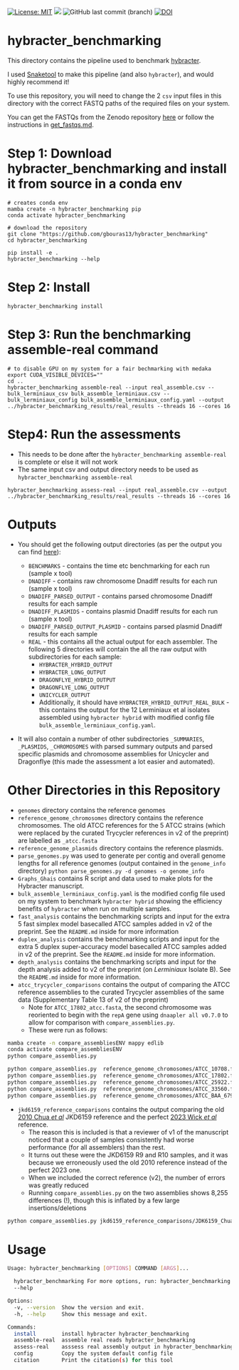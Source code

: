 [![License: MIT](https://img.shields.io/badge/License-MIT-yellow.svg)](https://opensource.org/licenses/MIT)
[![](https://img.shields.io/static/v1?label=CLI&message=Snaketool&color=blueviolet)](https://github.com/beardymcjohnface/Snaketool)
![GitHub last commit (branch)](https://img.shields.io/github/last-commit/gbouras13/hybracter_benchmarking/main?color=8a35da)
[![DOI](https://zenodo.org/badge/696328028.svg)](https://zenodo.org/badge/latestdoi/696328028)


# hybracter_benchmarking

This directory contains the pipeline used to benchmark [hybracter](https://github.com/gbouras13/hybracter).

I used [Snaketool](https://github.com/beardymcjohnface/Snaketool) to make this pipeline (and also `hybracter`), and would highly recommend it!

To use this repository, you will need to change the 2 `csv` input files in this directory with the correct FASTQ paths of the required files on your system. 

You can get the FASTQs from the Zenodo repository [here](https://doi.org/10.5281/zenodo.10906937) or follow the instructions in [get_fastqs.md](get_fastqs.md).



# Step 1: Download hybracter_benchmarking and install it from source in a conda env

```
# creates conda env
mamba create -n hybracter_benchmarking pip
conda activate hybracter_benchmarking

# download the repository
git clone "https://github.com/gbouras13/hybracter_benchmarking"
cd hybracter_benchmarking

pip install -e .
hybracter_benchmarking --help
```

# Step 2: Install

```
hybracter_benchmarking install
```

# Step 3: Run the benchmarking assemble-real command 

```
# to disable GPU on my system for a fair bechmarking with medaka 
export CUDA_VISIBLE_DEVICES=""
cd ..
hybracter_benchmarking assemble-real --input real_assemble.csv --bulk_lerminiaux_csv bulk_assemble_lerminiaux.csv --bulk_lerminiaux_config bulk_assemble_lerminiaux_config.yaml --output  ../hybracter_benchmarking_results/real_results --threads 16 --cores 16
```

# Step4: Run the assessments

* This needs to be done after the `hybracter_benchmarking assemble-real` is complete or else it will not work
* The same input csv and output directory needs to be used as `hybracter_benchmarking assemble-real`

```
hybracter_benchmarking assess-real --input real_assemble.csv --output  ../hybracter_benchmarking_results/real_results --threads 16 --cores 16
```

# Outputs

* You should get the following output directories (as per the output you can find [here](https://doi.org/10.5281/zenodo.10158013)):
  * `BENCHMARKS` - contains the time etc benchmarking for each run (sample x tool)
  * `DNADIFF` - contains raw chromosome Dnadiff results for each run (sample x tool)
  * `DNADIFF_PARSED_OUTPUT` - contains parsed chromosome Dnadiff results for each sample
  * `DNADIFF_PLASMIDS` - contains plasmid Dnadiff results for each run (sample x tool)
  * `DNADIFF_PARSED_OUTPUT_PLASMID` - contains parsed plasmid Dnadiff results for each sample
  * `REAL` - this contains all the actual output for each assembler. The following 5 directories will contain the all the raw output with subdirectories for each sample:
    * `HYBRACTER_HYBRID_OUTPUT`
    * `HYBRACTER_LONG_OUTPUT`
    * `DRAGONFLYE_HYBRID_OUTPUT`
    * `DRAGONFLYE_LONG_OUTPUT`
    * `UNICYCLER_OUTPUT`
    * Additionally, it should have `HYBRACTER_HYBRID_OUTPUT_REAL_BULK` - this contains the output for the 12 Lerminiaux et al isolates assembled using `hybracter hybrid` with modified config file `bulk_assemble_lerminiaux_config.yaml`.
  
* It will also contain a number of other subdirectories `_SUMMARIES`, `_PLASMIDS`, `_CHROMOSOMES` with parsed summary outputs and parsed specific plasmids and chromosome assemblies for Unicycler and Dragonflye (this made the assessment a lot easier and automated).

# Other Directories in this Repository

* `genomes` directory contains the reference genomes
* `reference_genome_chromosomes` directory contains the reference chromosomes. The old ATCC references for the 5 ATCC strains (which were replaced by the curated Trycycler references in v2 of the preprint) are labelled as `_atcc.fasta`
* `reference_genome_plasmids` directory contains the reference plasmids.
* `parse_genomes.py` was used to generate per contig and overall genome lengths for all reference genomes (output contained in the `genome_info` directory) `python parse_genomes.py -d genomes -o genome_info`
* `Graphs_Ghais` contains R script and data used to make plots for the Hybracter manuscript.
* `bulk_assemble_lerminiaux_config.yaml` is the modified config file used on my system to benchmark `hybracter hybrid` showing the efficiency benefits of `hybracter` when run on multiple samples.
* `fast_analysis` contains the benchmarking scripts and input for the extra 5 fast simplex model basecalled ATCC samples added in v2 of the preprint. See the `README.md` inside for more information
* `duplex_analysis` contains the benchmarking scripts and input for the extra 5 duplex super-accuracy model basecalled ATCC samples added in v2 of the preprint. See the `README.md` inside for more information.
* `depth_analysis` contains the benchmarking scripts and input for the depth analysis added to v2 of the preprint (on _Lerminiaux_ Isolate B). See the `README.md` inside for more information.
* `atcc_trycycler_comparisons` contains the output of comparing the ATCC reference assemblies to the curated Trycycler assemblies of the same data (Supplementary Table 13 of v2 of the preprint)
    * Note for `ATCC_17802_atcc.fasta`, the second chromosome was reoriented to begin with the `repA` gene using `dnaapler all v0.7.0` to allow for comparison with `compare_assemblies.py`.
    * These were run as follows:

```bash
mamba create -n compare_assembliesENV mappy edlib
conda activate compare_assembliesENV
python compare_assemblies.py 

python compare_assemblies.py  reference_genome_chromosomes/ATCC_10708.fasta reference_genome_chromosomes/ATCC_10708_atcc.fasta > atcc_trycycler_comparisons/ATCC_10708_comparison.txt  2>&1
python compare_assemblies.py  reference_genome_chromosomes/ATCC_17802.fasta reference_genome_chromosomes/ATCC_17802_atcc.fasta > atcc_trycycler_comparisons/ATCC_17802_comparison.txt  2>&1
python compare_assemblies.py  reference_genome_chromosomes/ATCC_25922.fasta reference_genome_chromosomes/ATCC_25922_atcc.fasta > atcc_trycycler_comparisons/ATCC_25922_comparison.txt  2>&1
python compare_assemblies.py  reference_genome_chromosomes/ATCC_33560.fasta reference_genome_chromosomes/ATCC_33560_atcc.fasta > atcc_trycycler_comparisons/ATCC_33560_comparison.txt  2>&1
python compare_assemblies.py  reference_genome_chromosomes/ATCC_BAA_679.fasta reference_genome_chromosomes/ATCC_BAA_679_atcc.fasta > atcc_trycycler_comparisons/ATCC_BAA_679_comparison.txt  2>&1
``` 

* `jkd6159_reference_comparisons` contains the output comparing the old [2010 Chua _et al_](https://doi.org/10.1128/jb.00878-10) JKD6159 reference and the perfect [2023 Wick _et al_](https://doi.org/10.1128/mra.01129-22) reference.
    * The reason this is included is that a reviewer of v1 of the manuscript noticed that a couple of samples consistently had worse performance (for all assemblers) than the rest.
    * It turns out these were the JKD6159 R9 and R10 samples, and it was because we erroneously used the old 2010 reference instead of the perfect 2023 one. 
    * When we included the correct reference (v2), the number of errors was greatly reduced
    * Running `compare_assemblies.py` on the two assemblies shows 8,255 differences (!), though this is inflated by a few large insertions/deletions

```bash
python compare_assemblies.py jkd6159_reference_comparisons/JDK6159_Chua_2010.fasta jkd6159_reference_comparisons/JKD6159_Wick_2023.fasta > jkd6159_reference_comparisons/JKD6159_comparison.txt  2>&1
```



# Usage

```bash
Usage: hybracter_benchmarking [OPTIONS] COMMAND [ARGS]...

  hybracter_benchmarking For more options, run: hybracter_benchmarking
  --help

Options:
  -v, --version  Show the version and exit.
  -h, --help     Show this message and exit.

Commands:
  install        install hybracter hybracter_benchmarking
  assemble-real  assemble real reads hybracter_benchmarking
  assess-real    asssess real assembly output in hybracter_benchmarking
  config         Copy the system default config file
  citation       Print the citation(s) for this tool
```

